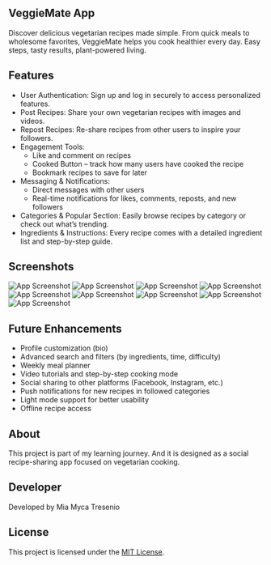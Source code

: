 ## VeggieMate App

Discover delicious vegetarian recipes made simple. From quick meals to wholesome favorites, VeggieMate helps you cook healthier every day. Easy steps, tasty results, plant-powered living.

## Features

- User Authentication: Sign up and log in securely to access personalized features.
- Post Recipes: Share your own vegetarian recipes with images and videos.
- Repost Recipes: Re-share recipes from other users to inspire your followers.
- Engagement Tools:
   - Like and comment on recipes
   - Cooked Button – track how many users have cooked the recipe
   - Bookmark recipes to save for later
- Messaging & Notifications:
   - Direct messages with other users
   - Real-time notifications for likes, comments, reposts, and new followers
- Categories & Popular Section: Easily browse recipes by category or check out what’s trending.
- Ingredients & Instructions: Every recipe comes with a detailed ingredient list and step-by-step guide.


## Screenshots

![App Screenshot](./assets/images/wc.png)
![App Screenshot](./assets/images/signup.png)
![App Screenshot](./assets/images/signin.png)
![App Screenshot](./assets/images/home.png)
![App Screenshot](./assets/images/postdetails.png)
![App Screenshot](./assets/images/bookmark.png)
![App Screenshot](./assets/images/messages.png)
![App Screenshot](./assets/images/notifications.png)
![App Screenshot](./assets/images/profile.png)



## Future Enhancements

- Profile customization (bio)
- Advanced search and filters (by ingredients, time, difficulty)
- Weekly meal planner 
- Video tutorials and step-by-step cooking mode
- Social sharing to other platforms (Facebook, Instagram, etc.)
- Push notifications for new recipes in followed categories
- Light mode support for better usability
- Offline recipe access 


## About

This project is part of my learning journey. And it is designed as a social recipe-sharing app focused on vegetarian cooking.

## Developer

Developed by Mia Myca Tresenio

## License

This project is licensed under the [MIT License](./LICENSE).



